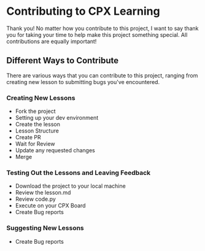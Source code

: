 # Contributing to CPX Learning

Thank you!  No matter how you contribute to this project, I want to say thank you for taking your time to help make this project something special.  All contributions are equally important!  

## Different Ways to Contribute

There are various ways that you can contribute to this project, ranging from creating new lesson to submitting bugs you've encountered.

### Creating New Lessons

* Fork the project
* Setting up your dev environment
* Create the lesson
* Lesson Structure
* Create PR
* Wait for Review
* Update any requested changes
* Merge

### Testing Out the Lessons and Leaving Feedback

* Download the project to your local machine
* Review the lesson.md
* Review code.py
* Execute on your CPX Board
* Create Bug reports

### Suggesting New Lessons

* Create Bug reports
